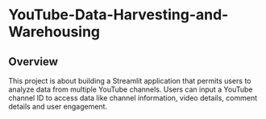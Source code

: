 # YouTube-Data-Harvesting-and-Warehousing

## Overview

This project is about building a Streamlit application that permits users to analyze data from multiple YouTube channels. Users can input a YouTube channel ID to access data like channel information, video details, comment details and user engagement.
